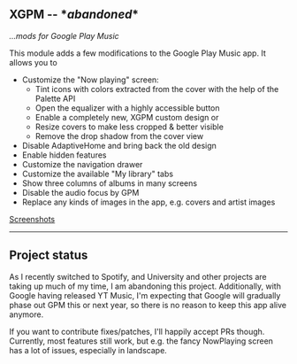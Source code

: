 ## XGPM -- \**abandoned*\*
*…mods for Google Play Music*

This module adds a few modifications to the Google Play Music app. It allows you to

* Customize the "Now playing" screen:
  - Tint icons with colors extracted from the cover with the help of the Palette API
  - Open the equalizer with a highly accessible button
  - Enable a completely new, XGPM custom design or
  - Resize covers to make less cropped & better visible
  - Remove the drop shadow from the cover view
* Disable AdaptiveHome and bring back the old design
* Enable hidden features
* Customize the navigation drawer
* Customize the available "My library" tabs
* Show three columns of albums in many screens
* Disable the audio focus by GPM
* Replace any kinds of images in the app, e.g. covers and artist images

[Screenshots](https://github.com/Maxr1998/XGPM/tree/master/Screenshots)

***

## Project status
As I recently switched to Spotify, and University and other projects
are taking up much of my time, I am abandoning this project.
Additionally, with Google having released YT Music, I'm expecting that
Google will gradually phase out GPM this or next year, so there is no
reason to keep this app alive anymore.

If you want to contribute fixes/patches, I'll happily accept PRs though.
Currently, most features still work, but e.g. the fancy NowPlaying screen
has a lot of issues, especially in landscape.